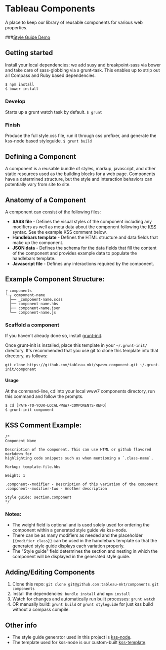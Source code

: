 # Tableau Components

A place to keep our library of reusable components for various web properties.

###[Style Guide Demo](http://tableau-mkt.github.io/components/styleguide/)

## Getting started
Install your local dependencies: we add susy and breakpoint-sass via bower and take care of sass-globbing via a grunt-task. This enables up to strip out all Compass and Ruby based dependencies.
```
$ npm install
$ bower install
```

### Develop
Starts up a grunt watch task by default.
```$ grunt```

### Finish
Produce the full style.css file, run it through css prefixer, and generate the kss-node based styleguide.
```$ grunt build```

## Defining a Component

A component is a reusable bundle of styles, markup, javascript, and other static
resources used as the building blocks for a web page. Components have a
determined structure, but the style and interaction behaviors can potentially
vary from site to site.

## Anatomy of a Component

A component can consist of the following files:

* **SASS file** - Defines the visual styles of the component including any
modifiers as well as meta data about the component following the
[KSS](http://warpspire.com/kss/) syntax. See the example KSS comment below.
* **Handlebars template** - Defines the HTML structure and data fields that make
up the component.
* **JSON data** - Defines the schema for the data fields that fill the content
of the component and provides example data to populate the handlebars template.
* **Javascript file** - Defines any interactions required by the component.

## Example Component Structure:

```
┌ components
└─┬ component-name
  ├── _component-name.scss
  ├── component-name.hbs
  ├── component-name.json
  └── component-name.js
```

### Scaffold a component
If you haven't already done so, install [grunt-init](http://gruntjs.com/project-scaffolding).

Once grunt-init is installed, place this template in your `~/.grunt-init/` directory. It's recommended that you use git to clone this template into that directory, as follows:

```
git clone https://github.com/tableau-mkt/spawn-component.git ~/.grunt-init/component
```

#### Usage
At the command-line, cd into your local www7 components directory, run this command and follow the prompts.

```
$ cd [PATH-TO-YOUR-LOCAL-WWW7-COMPONENTS-REPO]
$ grunt-init component
```

## KSS Comment Example:

```
/*
Component Name

Description of the component. This can use HTML or github flavored markdown for
highlighting code snippets such as when mentioning a `.class-name`.

Markup: template-file.hbs

Weight: 1

.component--modifier - Description of this variation of the component
.component--modifier-two - Another description

Style guide: section.component
*/
```

### Notes:

* The weight field is optional and is used solely used for ordering the
component within a generated style guide via kss-node.
* There can be as many modifiers as needed and the placeholder
`{{modifier_class}}` can be used in the handlebars template so that the
generated style guide displays each variation properly.
* The "Style guide" field determines the section and nesting in which the
component will be displayed in the generated style guide.

## Adding/Editing Components

1. Clone this repo:
`git clone git@github.com:tableau-mkt/components.git components`
2. Install the dependencies: `bundle install` and `npm install`
3. Watch for changes and automatically run built processes: `grunt watch`
4. OR manually build: `grunt build` or `grunt styleguide` for just kss build
without a compass compile.

## Other info

* The style guide generator used in this project is
[kss-node](https://github.com/kss-node/kss-node).
* The template used for kss-node is our custom-built
[kss-template](https://github.com/tableau-mkt/kss-template).
